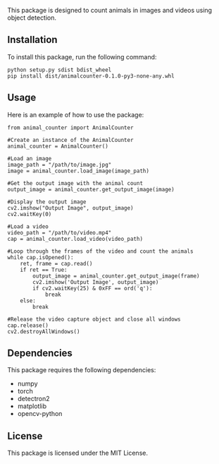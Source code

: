 This package is designed to count animals in images and videos using object detection.

Installation
------------

To install this package, run the following command:


    python setup.py sdist bdist_wheel
    pip install dist/animalcounter-0.1.0-py3-none-any.whl

Usage
-----

Here is an example of how to use the package:


    from animal_counter import AnimalCounter

    #Create an instance of the AnimalCounter
    animal_counter = AnimalCounter()

    #Load an image
    image_path = "/path/to/image.jpg"
    image = animal_counter.load_image(image_path)

    #Get the output image with the animal count
    output_image = animal_counter.get_output_image(image)

    #Display the output image
    cv2.imshow("Output Image", output_image)
    cv2.waitKey(0)

    #Load a video
    video_path = "/path/to/video.mp4"
    cap = animal_counter.load_video(video_path)

    #Loop through the frames of the video and count the animals
    while cap.isOpened():
        ret, frame = cap.read()
        if ret == True:
            output_image = animal_counter.get_output_image(frame)
            cv2.imshow('Output Image', output_image)
            if cv2.waitKey(25) & 0xFF == ord('q'):
                break
        else:
            break

    #Release the video capture object and close all windows
    cap.release()
    cv2.destroyAllWindows()

Dependencies
------------

This package requires the following dependencies:

-   numpy
-   torch
-   detectron2
-   matplotlib
-   opencv-python

License
-------

This package is licensed under the MIT License.
